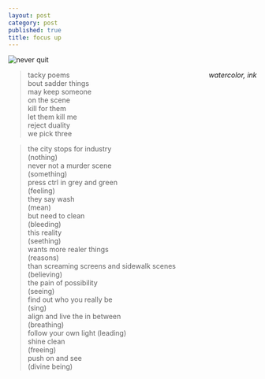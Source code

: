 ```yaml
---
layout: post
category: post
published: true
title: focus up
---
```

![never quit]({{site.baseurl}}/media/never-quit.jpeg)
<!--more-->
<span class='date' style='float:right;'>*watercolor, ink*</span>


>tacky poems  
bout sadder things  
may keep someone  
on the scene  
kill for them  
let them kill me  
reject duality  
we pick three  


>the city stops for industry  
(nothing)  
never not a murder scene  
(something)  
press ctrl in grey and green  
(feeling)  
they say wash  
(mean)  
but need to clean  
(bleeding)  
this reality  
(seething)  
wants more realer things  
(reasons)  
than screaming screens and sidewalk scenes  
(believing)  
the pain of possibility  
(seeing)  
find out who you really be  
(sing)  
align and live the in between  
(breathing)  
follow your own light 
(leading)  
shine clean  
(freeing)  
push on and see  
(divine being)  